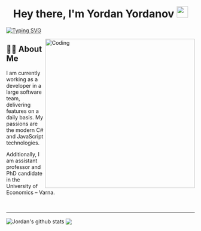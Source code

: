 <h1 align="center">Hey there, I'm Yordan Yordanov <img src="https://media.giphy.com/media/hvRJCLFzcasrR4ia7z/giphy.gif" width="30px"></h1>

[![Typing SVG](https://readme-typing-svg.herokuapp.com?font=Robot-Bold&size=30&color=330033&center=true&vCenter=true&width=900&height=110&lines=Passionate+Developer;Programmer;Software+Architect)](https://git.io/typing-svg)

<img align="right" alt="Coding" width="400" src="https://github.com/Ayushparikh-code/Ayushparikh-code/blob/main/coding-freak%20(1).gif">

## 🙋‍♂️ About Me
I am currently working as a developer in a large software team, delivering features on a daily basis. My passions are the modern C# and JavaScript technologies.

Additionally, I am assistant professor and PhD candidate in the University of Economics – Varna. 

<br>

<hr/>

<img align="center" src="https://github-readme-stats.anuraghazra1.vercel.app/api?username=profjordanov&show_icons=true&include_all_commits=true&theme=radical" alt="Jordan's github stats" />

<img align="center" src="https://github-readme-stats.anuraghazra1.vercel.app/api/top-langs/?username=profjordanov&layout=compact&theme=radical" />
